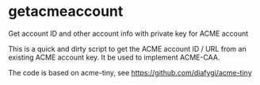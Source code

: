 # getacmeaccount
Get account ID and other account info with private key for ACME account

This is a quick and dirty script to get the ACME account ID / URL from an existing
ACME account key. It be used to implement ACME-CAA.

The code is based on acme-tiny, see https://github.com/diafygi/acme-tiny
